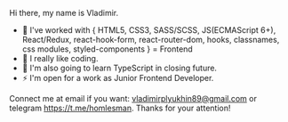 Hi there, my name is Vladimir.

- 🔭 I've worked with {
          HTML5, 
          CSS3, 
          SASS/SCSS, 
          JS(ECMAScript 6+), 
          React/Redux,
          react-hook-form,
          react-router-dom,
          hooks,
          classnames,
          css modules,
          styled-components
          } = Frontend
- 🌱 I really like coding. 
- 🤔 I'm also going to learn TypeScript in closing future.
- ⚡ I'm open for a work as Junior Frontend Developer.

Connect me at email if you want: vladimirplyukhin89@gmail.com
or telegram https://t.me/homlesman.
Thanks for your attention!
